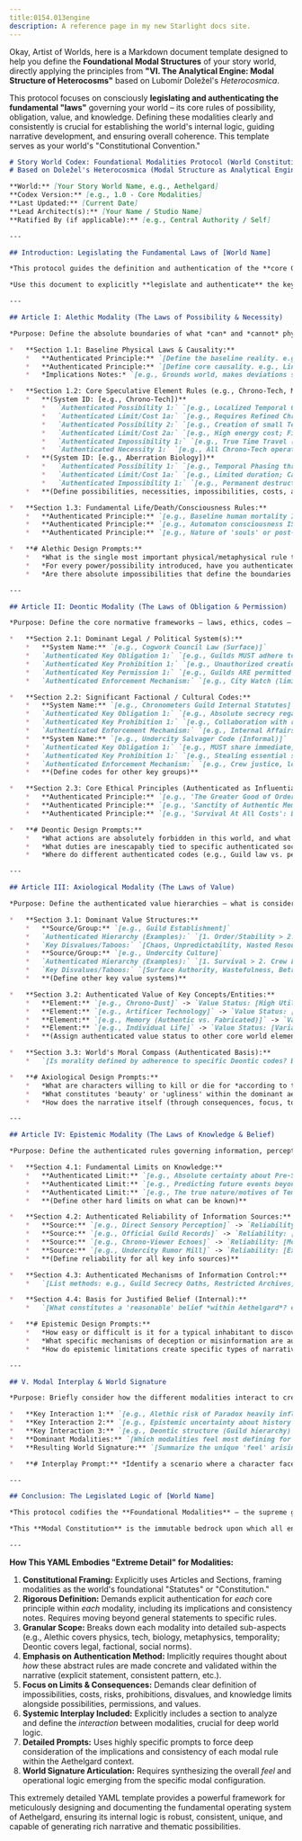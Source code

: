 ```yaml
---
title:0154.013engine
description: A reference page in my new Starlight docs site.
---
```

Okay, Artist of Worlds, here is a Markdown document template designed to help you define the **Foundational Modal Structures** of your story world, directly applying the principles from **"VI. The Analytical Engine: Modal Structure of Heterocosms"** based on Lubomír Doležel's *Heterocosmica*.

This protocol focuses on consciously **legislating and authenticating the fundamental "laws"** governing your world – its core rules of possibility, obligation, value, and knowledge. Defining these modalities clearly and consistently is crucial for establishing the world's internal logic, guiding narrative development, and ensuring overall coherence. This template serves as your world's "Constitutional Convention."

```markdown
# Story World Codex: Foundational Modalities Protocol (World Constitution)
# Based on Doležel's Heterocosmica (Modal Structure as Analytical Engine)

**World:** [Your Story World Name, e.g., Aethelgard]
**Codex Version:** [e.g., 1.0 - Core Modalities]
**Last Updated:** [Current Date]
**Lead Architect(s):** [Your Name / Studio Name]
**Ratified By (if applicable):** [e.g., Central Authority / Self]

---

## Introduction: Legislating the Fundamental Laws of [World Name]

*This protocol guides the definition and authentication of the **core Governing Modalities** for the [Your Story World Name] heterocosm. Following Doležel, these structures are not external analytical tools but **intrinsic properties of the world system itself, constituted through authenticated predication**. They form the **fundamental 'operating system' or 'constitution'** defining what is possible, necessary, obligatory, permissible, valuable, and knowable within this specific reality.*

*Use this document to explicitly **legislate and authenticate** the key rules for each modality. Clarity, consistency, and consideration of their interplay are paramount for building a coherent, functional, and narratively potent heterocosm.*

---

## Article I: Alethic Modality (The Laws of Possibility & Necessity)

*Purpose: Define the absolute boundaries of what *can* and *cannot* physically, metaphysically, or technologically occur. Establish the fundamental operational reality.*

*   **Section 1.1: Baseline Physical Laws & Causality:**
    *   **Authenticated Principle:** `[Define the baseline reality. e.g., Standard AW-analogous physics apply EXCEPT where superseded by authenticated Chrono-Tech/Anomalies.]`
    *   **Authenticated Principle:** `[Define core causality. e.g., Linear causality dominant; Paradox is a real, dangerous consequence of attempting temporal alteration; Localized non-linear effects ARE possible near anomalies.]`
    *   *Implications Notes:* `[e.g., Grounds world, makes deviations significant, defines core danger.]`

*   **Section 1.2: Core Speculative Element Rules (e.g., Chrono-Tech, Magic, Unique Biology):**
    *   **(System ID: [e.g., Chrono-Tech])**
        *   `Authenticated Possibility 1:` `[e.g., Localized Temporal Observation ('Echo Viewing') IS possible.]`
        *   `Authenticated Limit/Cost 1a:` `[e.g., Requires Refined Chrono-Dust; Limited to ~24hr lookback; Accuracy degrades; Induces Temporal Sickness.]`
        *   `Authenticated Possibility 2:` `[e.g., Creation of small Temporal Stasis Fields IS possible.]`
        *   `Authenticated Limit/Cost 2a:` `[e.g., High energy cost; Field instability risk increases with size/duration; Cannot preserve consciousness long-term.]`
        *   `Authenticated Impossibility 1:` `[e.g., True Time Travel (altering authenticated past) IS alethically impossible with known tech.]`
        *   `Authenticated Necessity 1:` `[e.g., All Chrono-Tech operation NECESSARILY incurs Paradox Risk.]`
    *   **(System ID: [e.g., Aberration Biology])**
        *   `Authenticated Possibility 1:` `[e.g., Temporal Phasing through standard matter IS possible for Echo-type Aberrations.]`
        *   `Authenticated Limit/Cost 1a:` `[e.g., Limited duration; Cannot interact physically while phased; Vulnerable to specific fields during phase.]`
        *   `Authenticated Impossibility 1:` `[e.g., Permanent destruction by conventional means IS impossible.]`
    *   **(Define possibilities, necessities, impossibilities, costs, and limits for ALL core speculative systems)**

*   **Section 1.3: Fundamental Life/Death/Consciousness Rules:**
    *   **Authenticated Principle:** `[e.g., Baseline human mortality IS final; no authenticated resurrection exists.]`
    *   **Authenticated Principle:** `[e.g., Automaton consciousness IS NOT standard; emergent sentience IS a rare, authenticated anomaly/glitch, not a designed feature.]`
    *   **Authenticated Principle:** `[e.g., Nature of 'souls' or post-death existence IS epistemically unknown/unauthenticated.]`

*   **# Alethic Design Prompts:**
    *   *What is the single most important physical/metaphysical rule that makes your world unique? How is it clearly authenticated?*
    *   *For every power/possibility introduced, have you authenticated at least two meaningful limitations, costs, or risks?*
    *   *Are there absolute impossibilities that define the boundaries of this reality?*

---

## Article II: Deontic Modality (The Laws of Obligation & Permission)

*Purpose: Define the core normative frameworks – laws, ethics, codes – governing behavior.*

*   **Section 2.1: Dominant Legal / Political System(s):**
    *   **System Name:** `[e.g., Cogwork Council Law (Surface)]`
    *   `Authenticated Key Obligation 1:` `[e.g., Guilds MUST adhere to Dust Quotas set by Council.]`
    *   `Authenticated Key Prohibition 1:` `[e.g., Unauthorized creation of Paradox Level 3+ Anomalies IS forbidden, punishable by...]`
    *   `Authenticated Key Permission 1:` `[e.g., Guilds ARE permitted internal self-governance regarding non-temporal matters.]`
    *   `Authenticated Enforcement Mechanism:` `[e.g., City Watch (limited); Guild Security (internally); Council Tribunal (major disputes).]`

*   **Section 2.2: Significant Factional / Cultural Codes:**
    *   **System Name:** `[e.g., Chronometers Guild Internal Statutes]`
    *   `Authenticated Key Obligation 1:` `[e.g., Absolute secrecy regarding core temporal research MUST be maintained.]`
    *   `Authenticated Key Prohibition 1:` `[e.g., Collaboration with rival Guilds on sensitive tech IS forbidden.]`
    *   `Authenticated Enforcement Mechanism:` `[e.g., Internal Affairs division, threat of memory wipe.]`
    *   **System Name:** `[e.g., Undercity Salvager Code (Informal)]`
    *   `Authenticated Key Obligation 1:` `[e.g., MUST share immediate, life-threatening hazard info (e.g., Aberration sighting) with nearby allied crews.]`
    *   `Authenticated Key Prohibition 1:` `[e.g., Stealing essential survival gear from another known crew IS taboo.]`
    *   `Authenticated Enforcement Mechanism:` `[e.g., Crew justice, loss of reputation/network access, violence.]`
    *   **(Define codes for other key groups)**

*   **Section 2.3: Core Ethical Principles (Authenticated as Influential):**
    *   **Authenticated Principle:** `[e.g., 'The Greater Good of Order': Justification often used by authorities for restrictive measures.]`
    *   **Authenticated Principle:** `[e.g., 'Sanctity of Authentic Memory': Minority principle held by dissidents opposing Memory Keepers.]`
    *   **Authenticated Principle:** `[e.g., 'Survival At All Costs': Dominant pragmatism in resource-poor areas.]`

*   **# Deontic Design Prompts:**
    *   *What actions are absolutely forbidden in this world, and what are the authenticated consequences?*
    *   *What duties are inescapably tied to specific authenticated social roles?*
    *   *Where do different authenticated codes (e.g., Guild law vs. personal ethics vs. Salvager code) inevitably clash, creating dilemmas?*

---

## Article III: Axiological Modality (The Laws of Value)

*Purpose: Define the authenticated value hierarchies – what is considered good/bad, desirable/undesirable, etc., *within* the world.*

*   **Section 3.1: Dominant Value Structures:**
    *   **Source/Group:** `[e.g., Guild Establishment]`
    *   `Authenticated Hierarchy (Examples):` `[1. Order/Stability > 2. Control/Managed Knowledge > 3. Efficiency/Guild Prosperity > 4. Individual Well-being (lower rank).]`
    *   `Key Disvalues/Taboos:` `[Chaos, Unpredictability, Wasted Resources, Uncontrolled Truth.]`
    *   **Source/Group:** `[e.g., Undercity Culture]`
    *   `Authenticated Hierarchy (Examples):` `[1. Survival > 2. Crew Loyalty/Trust > 3. Resourcefulness/Autonomy > 4. Mended Beauty/Resilience.]`
    *   `Key Disvalues/Taboos:` `[Surface Authority, Wastefulness, Betrayal, Fragility.]`
    *   **(Define other key value systems)**

*   **Section 3.2: Authenticated Value of Key Concepts/Entities:**
    *   **Element:** `[e.g., Chrono-Dust]` -> `Value Status: [High Utility/Economic; Negative Health/Stability Association]`
    *   **Element:** `[e.g., Artificer Technology]` -> `Value Status: [Ambivalent: High Potential Power/Knowledge; High Risk/Hubris Association]`
    *   **Element:** `[e.g., Memory (Authentic vs. Fabricated)]` -> `Value Status: [Contested: Truth valued by some, Stability via controlled memory valued by others]`
    *   **Element:** `[e.g., Individual Life]` -> `Value Status: [Variable/Stratified based on Guild status/utility]`
    *   **(Assign authenticated value status to other core world elements)**

*   **Section 3.3: World's Moral Compass (Authenticated Basis):**
    *   `[Is morality defined by adherence to specific Deontic codes? By consequences (utilitarianism)? By inherent virtue/nature (axiological essentialism)? By divine will (if applicable)? e.g., Aethelgard features competing systems: Guild consequentialism vs. Undercity survival ethics vs. individualistic truth-seeking.]`

*   **# Axiological Design Prompts:**
    *   *What are characters willing to kill or die for *according to the values authenticated for this world*?*
    *   *What constitutes 'beauty' or 'ugliness' within the dominant aesthetics? How is this shown?*
    *   *How does the narrative itself (through consequences, focus, tone) implicitly authenticate certain values over others?*

---

## Article IV: Epistemic Modality (The Laws of Knowledge & Belief)

*Purpose: Define the authenticated rules governing information, perception, truth, and certainty.*

*   **Section 4.1: Fundamental Limits on Knowledge:**
    *   **Authenticated Limit:** `[e.g., Absolute certainty about Pre-Shattering history IS impossible due to authenticated record loss/manipulation.]`
    *   **Authenticated Limit:** `[e.g., Predicting future events beyond short-term, localized probabilities IS impossible.]`
    *   **Authenticated Limit:** `[e.g., The true nature/motives of Temporal Aberrations ARE currently unknowable via authenticated methods.]`
    *   **(Define other hard limits on what can be known)**

*   **Section 4.2: Authenticated Reliability of Information Sources:**
    *   **Source:** `[e.g., Direct Sensory Perception]` -> `Reliability: [Generally High BUT explicitly vulnerable to authenticated temporal distortions.]`
    *   **Source:** `[e.g., Official Guild Records]` -> `Reliability: [Moderately High for operational data, Low/Suspect for historical/politically sensitive info due to authenticated manipulation potential.]`
    *   **Source:** `[e.g., Chrono-Viewer Echoes]` -> `Reliability: [Moderate but inherently flawed; authenticated degradation, limited scope, requires expert interpretation.]`
    *   **Source:** `[e.g., Undercity Rumor Mill]` -> `Reliability: [Extremely Low; authenticated primarily as reflecting anxieties/beliefs, rarely factual unless corroborated.]`
    *   **(Define reliability for all key info sources)**

*   **Section 4.3: Authenticated Mechanisms of Information Control:**
    *   `[List methods: e.g., Guild Secrecy Oaths, Restricted Archives, Council Propaganda (Chronocasts), Memory Keeper Redaction/Manipulation, Technological Surveillance/Censorship, Destruction of Evidence.]`

*   **Section 4.4: Basis for Justified Belief (Internal):**
    *   `[What constitutes a 'reasonable' belief *within Aethelgard*? e.g., Heavy reliance on direct observation and trusted personal networks due to unreliable institutions; Guild members trust authenticated Guild data more; Undercity trusts demonstrated survival skill over official reports.]`

*   **# Epistemic Design Prompts:**
    *   *How easy or difficult is it for a typical inhabitant to discover the 'truth' about important matters?*
    *   *What specific mechanisms of deception or misinformation are authenticated within the world?*
    *   *How do epistemic limitations create specific types of narrative challenges (e.g., investigation, navigating propaganda)?*

---

## V. Modal Interplay & World Signature

*Purpose: Briefly consider how the different modalities interact to create Aethelgard's unique operational logic.*

*   **Key Interaction 1:** `[e.g., Alethic risk of Paradox heavily influences Deontic laws restricting Chrono-Tech use.]`
*   **Key Interaction 2:** `[e.g., Epistemic uncertainty about history fuels Axiological conflict over how to value the past (preserve vs. control vs. ignore).]`
*   **Key Interaction 3:** `[e.g., Deontic structure (Guild hierarchy) interacts with Economic state (Dust control) to create Axiological reality of social inequality.]`
*   **Dominant Modalities:** `[Which modalities feel most defining for Aethelgard? e.g., Alethic (temporal instability limits everything) and Epistemic (contested history/truth) seem dominant, shaping the Noir/Mystery feel.]`
*   **Resulting World Signature:** `[Summarize the unique 'feel' arising from this configuration. e.g., A world where reality itself is unstable, knowledge is power but deeply unreliable, order is obsessively pursued but constantly undermined by temporal chaos and human fallibility, and survival often requires navigating complex ethical grey areas.]`

*   **# Interplay Prompt:** *Identify a scenario where a character faces a choice involving conflict between at least three different modalities (e.g., doing what is *possible* vs. what is *permitted* vs. what is *valued* based on *limited knowledge*).*

---

## Conclusion: The Legislated Logic of [World Name]

*This protocol codifies the **Foundational Modalities** – the supreme governing laws – of the [Your Story World Name] heterocosm. These authenticated principles, established through authoritative predication, define the **world's unique internal logic, possibilities, constraints, norms, values, and knowledge structures**.*

*This **Modal Constitution** is the immutable bedrock upon which all entities must operate and all narratives must unfold. Its clear definition and consistent application are essential for achieving the **coherence, depth, and resonant meaning** characteristic of a well-architected heterocosm. It transforms the imaginative premise into a functional, rule-governed semantic universe.*

---
```

**How This YAML Embodies "Extreme Detail" for Modalities:**

1.  **Constitutional Framing:** Explicitly uses Articles and Sections, framing modalities as the world's foundational "Statutes" or "Constitution."
2.  **Rigorous Definition:** Demands explicit authentication for *each* core principle within *each* modality, including its implications and consistency notes. Requires moving beyond general statements to specific rules.
3.  **Granular Scope:** Breaks down each modality into detailed sub-aspects (e.g., Alethic covers physics, tech, biology, metaphysics, temporality; Deontic covers legal, factional, social norms).
4.  **Emphasis on Authentication Method:** Implicitly requires thought about *how* these abstract rules are made concrete and validated within the narrative (explicit statement, consistent pattern, etc.).
5.  **Focus on Limits & Consequences:** Demands clear definition of impossibilities, costs, risks, prohibitions, disvalues, and knowledge limits alongside possibilities, permissions, and values.
6.  **Systemic Interplay Included:** Explicitly includes a section to analyze and define the *interaction* between modalities, crucial for deep world logic.
7.  **Detailed Prompts:** Uses highly specific prompts to force deep consideration of the implications and consistency of each modal rule within the Aethelgard context.
8.  **World Signature Articulation:** Requires synthesizing the overall *feel* and operational logic emerging from the specific modal configuration.

This extremely detailed YAML template provides a powerful framework for meticulously designing and documenting the fundamental operating system of Aethelgard, ensuring its internal logic is robust, consistent, unique, and capable of generating rich narrative and thematic possibilities.